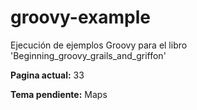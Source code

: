 # groovy-example
Ejecución de ejemplos Groovy para el libro 'Beginning_groovy_grails_and_griffon'

__Pagina actual:__ 33

__Tema pendiente:__ Maps
